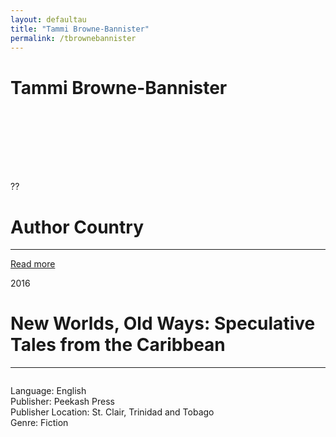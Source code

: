 ```yaml
---
layout: defaultau
title: "Tammi Browne-Bannister"
permalink: /tbrownebannister
---
```

<!-- partial:index.partial.html -->
<div class="content">
    <h1>Tammi Browne-Bannister</h1>
    <div class="quote">
        <div><img src="" class="logo"></div>
    </div>
    <div class="timeline">
        <div style="padding-bottom:100px;"></div>
        <div class="block">
            <div class="date right"><p class="right">??</p></div>
            <div class="dot"></div>
            <div class="left first">
                <h1>Author Country</h1><hr>
            <pTammi Browne-Bannister is from Barbados.</p>
                <a href="#" target="_blank">Read more</a>
            </div>
        </div>
        <div class="block">
            <div class="date left"><p class="left">2016</p></div>
            <div class="dot"></div>
            <div class="right">
                <h1>New Worlds, Old Ways: Speculative Tales from the Caribbean</h1><hr>
                <p><img src=""></p>
                <p>
                Language: English<br>
                Publisher: Peekash Press<br>
                Publisher Location: St. Clair, Trinidad and Tobago<br>
                Genre: Fiction<br>
                </p>
            </div>
        </div>
        

</div>
<!-- partial -->
  <script src='https://cdnjs.cloudflare.com/ajax/libs/jquery/3.1.1/jquery.min.js'></script><script  src="assets/js/authorscript.js"></script>
